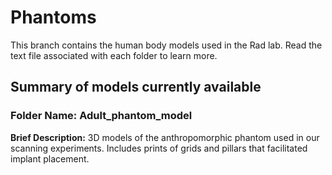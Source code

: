 # Phantoms
This branch contains the human body models used in the Rad lab. Read the text file associated with each folder to learn more.

## Summary of models currently available

### Folder Name: Adult_phantom_model

**Brief Description:** 3D models of the anthropomorphic phantom used in our scanning experiments. Includes prints of grids and pillars that facilitated implant placement. 

